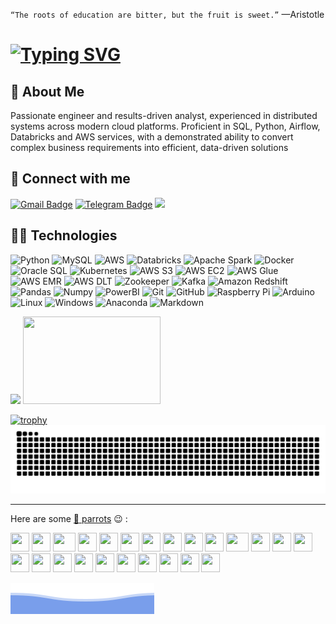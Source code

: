 `“The roots of education are bitter, but the fruit is sweet.”`
                                                              —Aristotle

# [![Typing SVG](https://readme-typing-svg.herokuapp.com?font=Calibri&color=%2303FC30&center=true&vCenter=true&width=450&lines=Hi+There+%F0%9F%91%8B%2C+This+is+Vinoth!+%F0%9F%91%A8%F0%9F%8F%BB%E2%80%8D%F0%9F%92%BB+(%E2%98%95%F0%9F%92%BB%F0%9F%92%A1%E2%9D%A4%EF%B8%8F))](https://vinoth.github.io/)

## 📒 About Me
Passionate engineer and results-driven analyst, experienced in distributed systems across modern cloud platforms. Proficient in SQL, Python, Airflow, Databricks and AWS services, with a demonstrated ability to convert complex business requirements into efficient, data-driven solutions

## 📶 Connect with me

[![Gmail Badge](https://img.shields.io/badge/Gmail-D14836?style=for-the-badge&logo=gmail&logoColor=white)](mailto:vinoth.kanagarathinam@gmail.com)
[![Telegram Badge](https://img.shields.io/badge/Telegram-2CA5E0?style=for-the-badge&logo=telegram&logoColor=white)](https://t.me/Vinoth_K029)
[<img src="https://img.shields.io/badge/linkedin-%230077B5.svg?&style=for-the-badge&logo=linkedin&logoColor=white" />](https://www.linkedin.com/in/vinoth-k29/)  

## 👩‍💻 Technologies

![Python](https://img.shields.io/badge/-Python-black?style=flat-square&logo=Python)
![MySQL](https://img.shields.io/badge/-MySQL-black?style=flat-square&logo=mysql)
![AWS](https://img.shields.io/badge/AWS-232F3E?style=flat-square&logo=amazonaws&logoColor=white)
![Databricks](https://img.shields.io/badge/Databricks-E36209?style=flat-square&logo=databricks&logoColor=white)
![Apache Spark](https://img.shields.io/badge/Apache%20Spark-E25A1C?style=flat-square&logo=apachespark&logoColor=white)
![Docker](https://img.shields.io/badge/Docker-2496ED?style=flat-square&logo=docker&logoColor=white)
![Oracle SQL](https://img.shields.io/badge/Oracle_SQL-F80000?style=flat-square&logo=oracle&logoColor=white)
![Kubernetes](https://img.shields.io/badge/Kubernetes-326CE5?style=flat-square&logo=kubernetes&logoColor=white)
![AWS S3](https://img.shields.io/badge/AWS_S3-569A31?style=flat-square&logo=amazons3&logoColor=white)
![AWS EC2](https://img.shields.io/badge/AWS_EC2-FF9900?style=flat-square&logo=amazonaws&logoColor=white)
![AWS Glue](https://img.shields.io/badge/AWS_Glue-6F2D93?style=flat-square&logo=amazonaws&logoColor=white)
![AWS EMR](https://img.shields.io/badge/AWS_EMR-232F3E?style=flat-square&logo=amazonaws&logoColor=white)
![AWS DLT](https://img.shields.io/badge/AWS_DLT-FF9900?style=flat-square&logo=amazonaws&logoColor=white)
![Zookeeper](https://img.shields.io/badge/ZooKeeper-3B5B84?style=flat-square&logo=apachezookeeper&logoColor=white)
![Kafka](https://img.shields.io/badge/Apache_Kafka-231F20?style=flat-square&logo=apachekafka&logoColor=white)
![Amazon Redshift](https://img.shields.io/badge/Amazon_Redshift-4053D6?style=flat-square&logo=amazonredshift&logoColor=white)
![Pandas](https://img.shields.io/badge/-pandas-yellow?style=flat-square&logo=pandas)
![Numpy](https://img.shields.io/badge/-numpy-blue?style=flat-square&logo=numpy)
![PowerBI](https://img.shields.io/badge/PowerBI-F2C811?style=flat-square&logo=power%20bi)
![Git](https://img.shields.io/badge/-Git-black?style=flat-square&logo=git)
![GitHub](https://img.shields.io/badge/-GitHub-181717?style=flat-square&logo=github)
![Raspberry Pi](https://img.shields.io/badge/-Raspberry%20Pi-C51A4A?style=flat-square&logo=Raspberry-Pi)
![Arduino](https://img.shields.io/badge/-Arduino-teal?style=flat-square&logo=arduino)
![Linux](https://img.shields.io/badge/-Linux-black?style=flat-square&logo=linux)
![Windows](https://img.shields.io/badge/-Windows-blue?style=flat-square&logo=windows)
![Anaconda](https://img.shields.io/badge/conda-green?&style=flat-square&logo=anaconda)
![Markdown](https://img.shields.io/badge/markdown-black?style=flat-square&logo=markdown)


<p float="left">
<img src="https://github-readme-stats.vercel.app/api?username=vinoth029&show_icons=true&theme=dracula" data-canonical-src="https://github-readme-stats.vercel.app/api?username=vinoth029&show_icons=true&theme=dracula"/>
<img src="https://raw.githubusercontent.com/SP-XD/SP-XD/main/images/dev-working_rounded.gif" data-canonical-src="https://raw.githubusercontent.com/SP-XD/SP-XD/main/images/dev-working_rounded.gif" width="220" height="140" />
</p>

[![trophy](https://github-profile-trophy.vercel.app/?username=vinoth029&row=1&margin-w=15&theme=onedark)](https://github.com/vinoth029/github-profile-trophy)
![](https://github.com/BEPb/BEPb/blob/output/github-contribution-grid-snake.svg)


---
Here are some [🦜 parrots](https://cultofthepartyparrot.com) :wink: :

<div>
    <img src="https://cultofthepartyparrot.com/parrots/hd/githubparrot.gif" width="30" height="30"/>
    <img src="https://cultofthepartyparrot.com/flags/hd/indiaparrot.gif" width="30" height="30"/>
    <img src="https://cultofthepartyparrot.com/parrots/asyncparrot.gif" width="36" height="30"/>
    <img src="https://cultofthepartyparrot.com/parrots/exceptionallyfastparrot.gif" width="30" height="30"/>
    <img src="https://cultofthepartyparrot.com/parrots/hd/60fpsparrot.gif" width="30" height="30"/>
    <img src="https://cultofthepartyparrot.com/parrots/hd/jumpingparrot.gif" width="30" height="30"/>
    <img src="https://cultofthepartyparrot.com/parrots/hd/opensourceparrot.gif" width="30" height="30"/>
    <img src="https://cultofthepartyparrot.com/parrots/hd/dealwithitnowparrot.gif" width="30" height="30"/>
    <img src="https://cultofthepartyparrot.com/parrots/hd/hypnoparrotlight.gif" width="30" height="30"/>
    <img src="https://cultofthepartyparrot.com/parrots/databaseparrot.gif" width="30" height="30"/>
    <img src="https://cultofthepartyparrot.com/parrots/fixparrot.gif" width="36" height="30"/>
    <img src="https://cultofthepartyparrot.com/parrots/hd/laptop_parrot.gif" width="30" height="30"/>
    <img src="https://cultofthepartyparrot.com/parrots/hd/spinningparrot.gif" width="30" height="30"/>
    <img src="https://cultofthepartyparrot.com/parrots/hd/levitationparrot.gif" width="30" height="30"/>
    <img src="https://cultofthepartyparrot.com/parrots/hd/meldparrot.gif" width="30" height="30"/>
    <img src="https://cultofthepartyparrot.com/parrots/slomoparrot.gif" width="30" height="30"/>
    <img src="https://cultofthepartyparrot.com/parrots/hd/moonwalkingparrot.gif" width="30" height="30"/>
    <img src="https://cultofthepartyparrot.com/parrots/hd/stableparrot.gif" width="30" height="30"/>
    <img src="https://cultofthepartyparrot.com/parrots/hd/scienceparrot.gif" width="30" height="30"/>
    <img src="https://cultofthepartyparrot.com/parrots/hd/pirateparrot.gif" width="30" height="30"/>
    <img src="https://cultofthepartyparrot.com/parrots/hd/footballparrot.gif" width="30" height="30"/>
    <img src="https://cultofthepartyparrot.com/parrots/hd/illuminatiparrot.gif" width="30" height="30"/>
    <img src="https://cultofthepartyparrot.com/parrots/hd/hypnoparrotdark.gif" width="30" height="30"/>
    <img src="https://cultofthepartyparrot.com/parrots/hd/mustacheparrot.gif" width="30" height="30"/>
</div>

![](https://raw.githubusercontent.com/arpit0891/arpit0891/main/assets/bottom_header.svg)
 

